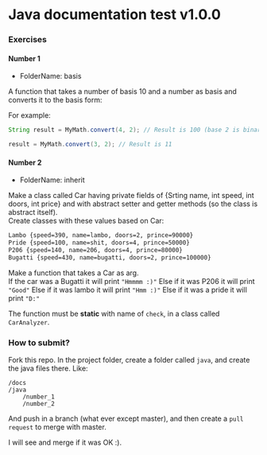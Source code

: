# Java documentation test v1.0.0


### Exercises

#### Number 1

* FolderName: basis

A function that takes a number of basis 10 and a number as basis and converts it to the basis form:

For example: 

```java
String result = MyMath.convert(4, 2); // Result is 100 (base 2 is binary)

result = MyMath.convert(3, 2); // Result is 11
```


#### Number 2

* FolderName: inherit

Make a class called Car having private fields of {Srting name, int speed, int doors, int price} and with abstract setter and getter methods (so the class is abstract itself).<br>
Create classes with these values based on Car:

```xml
Lambo {speed=390, name=lambo, doors=2, prince=90000}
Pride {speed=100, name=shit, doors=4, prince=50000}
P206 {speed=140, name=206, doors=4, prince=80000}
Bugatti {speed=430, name=bugatti, doors=2, prince=100000}
```

Make a function that takes a Car as arg.<br>
If the car was a Bugatti it will print `"Hmmmm :)"`
Else if it was P206 it will print `"Good"`
Else if it was lambo it will print `"Hmm :)"`
Else if it was a pride it will print `"D:"`

The function must be **static** with name of `check`, in a class called `CarAnalyzer`.

### How to submit?

Fork this repo.
In the project folder, create a folder called `java`, and create the java files there. Like:<br>

```
/docs
/java
	/number_1
	/number_2
```

And push in a branch (what ever except master), and then create a `pull request` to merge with master.

I will see and merge if it was OK :).

